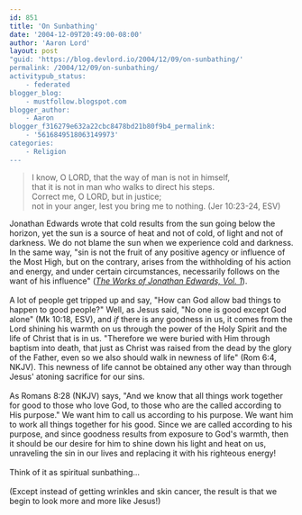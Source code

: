 ```yaml
---
id: 851
title: 'On Sunbathing'
date: '2004-12-09T20:49:00-08:00'
author: 'Aaron Lord'
layout: post
"guid: 'https://blog.devlord.io/2004/12/09/on-sunbathing/'
permalink: /2004/12/09/on-sunbathing/
activitypub_status:
    - federated
blogger_blog:
    - mustfollow.blogspot.com
blogger_author:
    - Aaron
blogger_f316279e632a22cbc8478bd21b80f9b4_permalink:
    - '5616849518063149973'
categories:
    - Religion
---
```


<blockquote>I know, O LORD, that the way of man is not in himself,<br />that it is not in man who walks to direct his steps.<br />Correct me, O LORD, but in justice;<br />not in your anger, lest you bring me to nothing. (Jer 10:23-24, ESV)</blockquote>Jonathan Edwards wrote that cold results from the sun going below the horizon, yet the sun is a source of heat and not of cold, of light and not of darkness.  We do not blame the sun when we experience cold and darkness.  In the same way, "sin is not the fruit of any positive agency or influence of the Most High, but on the contrary, arises from the withholding of his action and energy, and under certain circumstances, necessarily follows on the want of his influence" (<a href="http://www.ccel.org/ccel/edwards/works1.iii.v.ix.html"><i>The Works of Jonathan Edwards, Vol. 1</i></a>).<br /><br />A lot of people get tripped up and say, "How can God allow bad things to happen to good people?"  Well, as Jesus said, "No one is good except God alone" (Mk 10:18, ESV), and <i>if</i> there is any goodness in us, it comes from the Lord shining his warmth on us through the power of the Holy Spirit and the life of Christ that is in us.  "Therefore we were buried with Him through baptism into death, that just as Christ was raised from the dead by the glory of the Father, even so we also should walk in newness of life" (Rom 6:4, NKJV).  This newness of life cannot be obtained any other way than through Jesus' atoning sacrifice for our sins.<br /><br />As Romans 8:28 (NKJV) says, "And we know that all things work together for good to those who love God, to those who are the called according to His purpose."  We want him to call us according to his purpose.  We want him to work all things together for his good.  Since we are called according to his purpose, and since goodness results from exposure to God's warmth, then it should be our desire for him to shine down his light and heat on us, unraveling the sin in our lives and replacing it with his righteous energy!<br /><br />Think of it as spiritual sunbathing...<br /><br />(Except instead of getting wrinkles and skin cancer, the result is that we begin to look more and more like Jesus!)<div class="blogger-post-footer"><img width='1' height='1' src='https://blogger.googleusercontent.com/tracker/2602771351651662379-5616849518063149973?l=mustfollow.blogspot.com' alt='' /></div>